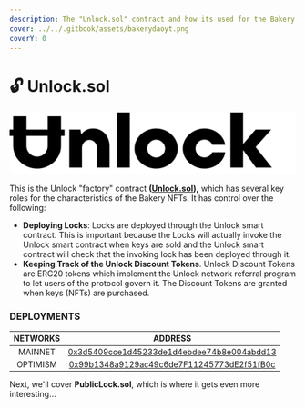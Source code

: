 ```yaml
---
description: The "Unlock.sol" contract and how its used for the Bakery
cover: ../../.gitbook/assets/bakerydaoyt.png
coverY: 0
---
```


# 🔓 Unlock.sol

![](../../.gitbook/assets/unlock-word-mark.svg)

This is the Unlock "factory" contract **(**[**Unlock.sol**](https://github.com/unlock-protocol/unlock/blob/master/smart-contracts/contracts/Unlock.sol)**),** which has several key roles for the characteristics of the Bakery NFTs. It has control over the following:

* **Deploying Locks**: Locks are deployed through the Unlock smart contract. This is important because the Locks will actually invoke the Unlock smart contract when keys are sold and the Unlock smart contract will check that the invoking lock has been deployed through it.
* **Keeping Track of the Unlock Discount Tokens**. Unlock Discount Tokens are ERC20 tokens which implement the Unlock network referral program to let users of the protocol govern it. The Discount Tokens are granted when keys (NFTs) are purchased.

### DEPLOYMENTS

| NETWORKS |                                                              ADDRESS                                                             |
| :------: | :------------------------------------------------------------------------------------------------------------------------------: |
|  MAINNET |       [0x3d5409cce1d45233de1d4ebdee74b8e004abdd13](https://etherscan.io/address/0x3d5409cce1d45233de1d4ebdee74b8e004abdd13)      |
| OPTIMISM | [0x99b1348a9129ac49c6de7F11245773dE2f51fB0c](https://optimistic.etherscan.io/address/0x99b1348a9129ac49c6de7F11245773dE2f51fB0c) |

Next, we'll cover **PublicLock.sol**, which is where it gets even more interesting...
